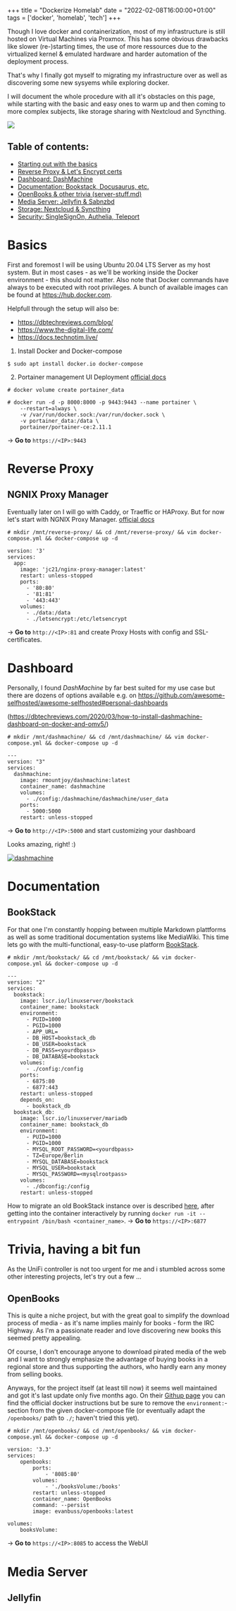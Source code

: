 +++
title = "Dockerize Homelab"
date = "2022-02-08T16:00:00+01:00"
tags  = ['docker', 'homelab', 'tech']
+++

Though I love docker and containerization, most of my infrastructure is still hosted on Virtual Machines via Proxmox.
This has some obvious drawbacks like slower (re-)starting times, the use of more ressources due to the virtualized kernel & emulated hardware and harder automation of the deployment process.

That's why I finally got myself to migrating my infrastructure over as well as discovering some new sysyems while exploring docker.

I will document the whole procedure with all it's obstacles on this page, while starting with the basic and easy ones to warm up and then coming to more complex subjects, like storage sharing with Nextcloud and Syncthing.

![](/posts/docker.png)

## Table of contents:
- [Starting out with the basics](#basics)
- [Reverse Proxy & Let's Encrypt certs](#reverse-proxy )
- [Dashboard: DashMachine](#dashboard)
- [Documentation: Bookstack, Docusaurus, etc.](#documentation)
- [OpenBooks & other trivia (server-stuff.md)]()
- [Media Server: Jellyfin & Sabnzbd](#media-server)
- [Storage: Nextcloud & Syncthing]()
- [Security: SingleSignOn, Authelia, Teleport]()

# Basics
First and foremost I will be using Ubuntu 20.04 LTS Server as my host system. But in most cases - as we'll be working inside the Docker environment - this should not matter. Also note that Docker commands have always to be executed with root privileges.
A bunch of available images can be found at https://hub.docker.com.

Helpfull through the setup will also be:
- https://dbtechreviews.com/blog/
- https://www.the-digital-life.com/
- https://docs.technotim.live/

1. Install Docker and Docker-compose
```
$ sudo apt install docker.io docker-compose
```
  
2. Portainer management UI Deployment
[official docs](https://docs.portainer.io/v/ce-2.11/start/install/server/docker/linux)

```
# docker volume create portainer_data
```

```
# docker run -d -p 8000:8000 -p 9443:9443 --name portainer \
    --restart=always \
    -v /var/run/docker.sock:/var/run/docker.sock \
    -v portainer_data:/data \
    portainer/portainer-ce:2.11.1
```
-> **Go to** `https://<IP>:9443`

# Reverse Proxy
## NGNIX Proxy Manager
Eventually later on I will go with Caddy, or Traeffic or HAProxy. But for now let's start with NGNIX Proxy Manager. [official docs](https://nginxproxymanager.com/guide/#quick-setup)
```
# mkdir /mnt/reverse-proxy/ && cd /mnt/reverse-proxy/ && vim docker-compose.yml && docker-compose up -d
```
```
version: '3'
services:
  app:
    image: 'jc21/nginx-proxy-manager:latest'
    restart: unless-stopped
    ports:
      - '80:80'
      - '81:81'
      - '443:443'
    volumes:
      - ./data:/data
      - ./letsencrypt:/etc/letsencrypt
```
-> **Go to** `http://<IP>:81` and create Proxy Hosts with config and SSL-certificates.

# Dashboard
Personally, I found _DashMachine_ by far best suited for my use case but there are dozens of options available e.g. on https://github.com/awesome-selfhosted/awesome-selfhosted#personal-dashboards

(https://dbtechreviews.com/2020/03/how-to-install-dashmachine-dashboard-on-docker-and-omv5/)
```
# mkdir /mnt/dashmachine/ && cd /mnt/dashmachine/ && vim docker-compose.yml && docker-compose up -d
```
```
---
version: "3"
services:
  dashmachine:
    image: rmountjoy/dashmachine:latest
    container_name: dashmachine
    volumes:
      - ./config:/dashmachine/dashmachine/user_data
    ports:
      - 5000:5000
    restart: unless-stopped
```
-> **Go to** `http://<IP>:5000` and start customizing your dashboard

Looks amazing, right! :)

[![dashmachine](/posts/dashmachine.png)](/posts/dashmachine.png)

# Documentation
## BookStack
For that one I'm constantly hopping between multiple Markdown plattforms as well as some traditional documentation systems like MediaWiki. This time lets go with the multi-functional, easy-to-use platform [BookStack](https://github.com/linuxserver/docker-bookstack).
```
# mkdir /mnt/bookstack/ && cd /mnt/bookstack/ && vim docker-compose.yml && docker-compose up -d
```
```
---
version: "2"
services:
  bookstack:
    image: lscr.io/linuxserver/bookstack
    container_name: bookstack
    environment:
      - PUID=1000
      - PGID=1000
      - APP_URL=
      - DB_HOST=bookstack_db
      - DB_USER=bookstack
      - DB_PASS=<yourdbpass>
      - DB_DATABASE=bookstack
    volumes:
      - ./config:/config
    ports:
      - 6875:80
      - 6877:443
    restart: unless-stopped
    depends_on:
      - bookstack_db
  bookstack_db:
    image: lscr.io/linuxserver/mariadb
    container_name: bookstack_db
    environment:
      - PUID=1000
      - PGID=1000
      - MYSQL_ROOT_PASSWORD=<yourdbpass>
      - TZ=Europe/Berlin
      - MYSQL_DATABASE=bookstack
      - MYSQL_USER=bookstack
      - MYSQL_PASSWORD=<mysqlrootpass>
    volumes:
      - ./dbconfig:/config
    restart: unless-stopped
```
How to migrate an old BookStack instance over is described [here](https://www.bookstackapp.com/docs/admin/backup-restore/), after getting into the container interactively by running `docker run -it --entrypoint /bin/bash <container_name>`.
-> **Go to** `https://<IP>:6877`

# Trivia, having a bit fun
As the UniFi controller is not too urgent for me and i stumbled across some other interesting projects, let's try out a few ...

## OpenBooks
This is quite a niche project, but with the great goal to simplify the download process of media - as it's name implies mainly for books - form the IRC Highway. As I'm a passionate reader and love discovering new books this seemed pretty appealing.

Of course, I don't encourage anyone to download pirated media of the web and I want to strongly emphasize the advantage of buying books in a regional store and thus supporting the authors, who hardly earn any money from selling books.

Anyways, for the project itself (at least till now) it seems well maintained and got it's last update only five months ago. On their [Githup page](https://github.com/evan-buss/openbooks) you can find the official docker instructions but be sure to remove the `environment:`-section from the given docker-compose file (or eventually adapt the `/openbooks/` path to `./`; haven't tried this yet).
```
# mkdir /mnt/openbooks/ && cd /mnt/openbooks/ && vim docker-compose.yml && docker-compose up -d
```
```
version: '3.3'
services:
    openbooks:
        ports:
            - '8085:80'
        volumes:
            - './booksVolume:/books'
        restart: unless-stopped
        container_name: OpenBooks
        command: --persist
        image: evanbuss/openbooks:latest

volumes:
    booksVolume:
```

-> **Go to** `https://<IP>:8085` to access the WebUI

# Media Server
## Jellyfin

